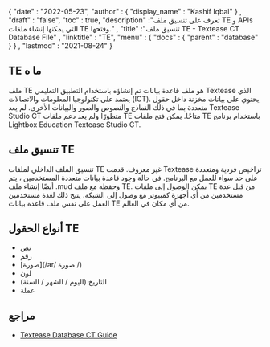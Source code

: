 {
  "date" : "2022-05-23",
  "author" : {
    "display_name" : "Kashif Iqbal"
} ,
  "draft" : "false",
  "toc" : true,
  "description" :"تعرف على تنسيق ملف TE و APIs التي يمكنها إنشاء ملفات TE وفتحها." ,
  "title" :"تنسيق ملف TE - Textease CT Database File" ,
  "linktitle" : "TE",
  "menu" : {
    "docs" : {
      "parent" : "database"
}
} ,
  "lastmod" : "2021-08-24"
}

## TE ما ه

ملف TE هو ملف قاعدة بيانات تم إنشاؤه باستخدام التطبيق التعليمي Textease الذي يعتمد على تكنولوجيا المعلومات والاتصالات (ICT). يحتوي على بيانات مخزنة داخل حقول متعددة بما في ذلك النماذج والنصوص والصور والبيانات الأخرى. لم يعد Textease Studio CT متطورًا ولم يعد دعم ملفات TE متاحًا. يمكن فتح ملفات TE باستخدام برنامج Lightbox Education Textease Studio CT.

## تنسيق ملف TE

تنسيق الملف الداخلي لملفات TE غير معروف. قدمت Textease تراخيص فردية ومتعددة على حد سواء للعمل مع البرنامج. في حالة وجود قاعدة بيانات متعددة المستخدمين ، يتم أيضًا إنشاء ملف .mud وحفظه مع ملف TE. يمكن الوصول إلى ملفات TE من قبل عدة مستخدمين من أي أجهزة كمبيوتر مع وصول إلى الشبكة. يتيح ذلك لعدة مستخدمين العمل على نفس ملف قاعدة بيانات TE من أي مكان في العالم.

## أنواع الحقول TE

* نص
* رقم
* [صورة](/ar/ صورة /)
* لون
* التاريخ (اليوم / الشهر / السنة)
* عملة

## مراجع ##

* [Textease Database CT Guide](https://products.conholdate.app/viewer/view/8MPsb0m0GyulEw3GO/textease-database-ct-guide.pdf؟preview=true.pdf)

